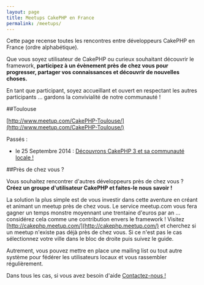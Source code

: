 ```yaml
---
layout: page
title: Meetups CakePHP en France
permalink: /meetups/
---
```


Cette page recense toutes les rencontres entre développeurs CakePHP en France  (ordre alphabétique).

Que vous soyez utilisateur de CakePHP ou curieux souhaitant découvrir le framework, **participez à un évènement près de chez vous pour progresser, partager vos connaissances et découvrir de nouvelles choses.**

En tant que participant, soyez accueillant et ouvert en respectant les autres participants ... gardons la convivialité de notre communauté !

##Toulouse

[http://www.meetup.com/CakePHP-Toulouse/](http://www.meetup.com/CakePHP-Toulouse/)

Passés :

* le 25 Septembre 2014 : [Découvrons CakePHP 3 et sa communauté locale !](http://www.meetup.com/CakePHP-Toulouse/events/204531632/)

##Près de chez vous ?

Vous souhaitez rencontrer d'autres développeurs près de chez vous ? **Créez un groupe d'utilisateur CakePHP et faites-le nous savoir !**

La solution la plus simple est de vous investir dans cette aventure en créant et animant un meetup près de chez vous. Le service meetup.com vous fera gagner un temps monstre moyennant une trentaine d'euros par an ... considérez cela comme une contribution envers le framework !
Visitez [http://cakephp.meetup.com/](http://cakephp.meetup.com/) et cherchez si un meetup n'existe pas déjà près de chez vous. Si ce n'est pas le cas sélectionnez votre ville dans le bloc de droite puis suivez le guide.

Autrement, vous pouvez mettre en place une mailing list ou tout autre système pour fédérer les utilisateurs locaux et vous rassembler régulièrement.

Dans tous les cas, si vous avez besoin d'aide [Contactez-nous !](mailto:contact@cakephp-fr.org)

<script>!function(d,s,id){var js,fjs=d.getElementsByTagName(s)[0];if(!d.getElementById(id)){js=d.createElement(s); js.id=id;js.async=true;js.src="https://secure.meetup.com/script/217965377037627760507776/api/mu.btns.js?id=7nen373d2fa7oilhnsh2sic1t7";fjs.parentNode.insertBefore(js,fjs);}}(document,"script","mu-bootjs");</script>